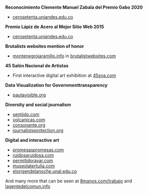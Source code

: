 **Reconocimiento Clemente Manuel Zabala del Premio Gabo 2020**

- [cerosetenta.uniandes.edu.co](https://cerosetenta.uniandes.edu.co)

**Premio Lápiz de Acero al Mejor Sitio Web 2015**

- [cerosetenta.uniandes.edu.co](https://cerosetenta.uniandes.edu.co/nos-ganamos-el-lapiz-de-acero/)

**Brutalists websites mention of honor**

- [montenegrojaramillo.info](https://montenegrojaramillo.info) in [brutalistwebsites.com](https://brutalistwebsites.com)

**45 Salón Nacional de Artistas**

- First interactive digital art exhibition at [45sna.com](https://45sna.com)

**Data Visualization for Governmenttransparency**

- [pautavisible.org](https://pautavisible.org)

**Diversity and social journalism**

- [sentiido.com](https://sentiido.com)
- [volcanicas.com](https://volcanicas.com)
- [consonante.org](https://consonante.org)
- [journalistsprotection.org](https://journalistsprotection.org)

**Digital and interactive art**

- [promesaspromesas.com](https://promesaspromesas.com)
- [ruidosaruidosa.com](https://ruidosaruidosa.com)
- [permitidorayar.com](https://permitidorayar.com)
- [museolatertulia.com](https://museolatertulia.com)
- [elorigendelanoche.unal.edu.co](https://elorigendelanoche.unal.edu.co)

And many more that can be seen at [8manos.com/trabajo](https://8manos.com/trabajo) and [lagentedelcomun.info](https://lagentedelcomun.info)

